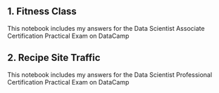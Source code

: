 ## 1. Fitness Class
This notebook includes my answers for the Data Scientist Associate Certification Practical Exam on DataCamp

## 2. Recipe Site Traffic
This notebook includes my answers for the Data Scientist Professional Certification Practical Exam on DataCamp
